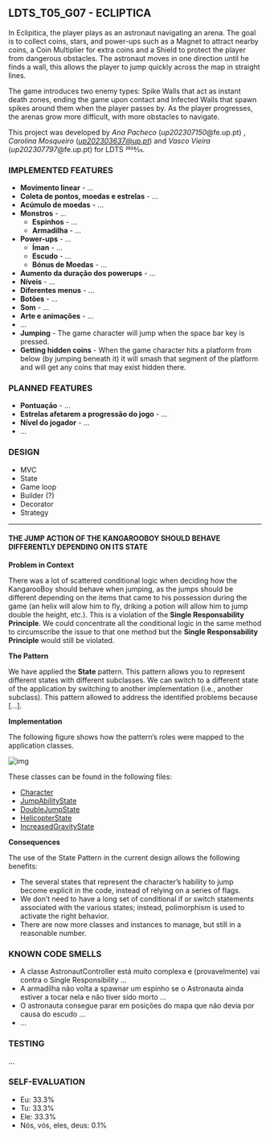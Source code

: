 ## LDTS_T05_G07 - ECLIPTICA

In Eclipitica, the player plays as an astronaut navigating an arena. The goal is to collect coins, stars, and power-ups such as a Magnet to attract nearby coins, a Coin Multiplier for extra coins and a Shield to protect the player from dangerous obstacles. The astronaut moves in one direction until he finds a wall, this allows the player to jump quickly across the map in straight lines.

The game introduces two enemy types: Spike Walls that act as instant death zones, ending the game upon contact and Infected Walls that spawn spikes around them when the player passes by. As the player progresses, the arenas grow more difficult, with more obstacles to navigate.

This project was developed by *Ana Pacheco* (*up202307150*@fe.up.pt) , *Carolina Mosqueiro* (*up202303637@up.pt*) and *Vasco Vieira* (*up202307797*@fe.up.pt) for LDTS 2024⁄25.

### IMPLEMENTED FEATURES

- **Movimento linear** - ...
- **Coleta de pontos, moedas e estrelas** - ...
- **Acúmulo de moedas** - ...
- **Monstros** - ...
  - **Espinhos** - ...
  - **Armadilha** - ... 
- **Power-ups** - ...
  - **Íman** - ...
  - **Escudo** - ...
  - **Bónus de Moedas** - ...
- **Aumento da duração dos powerups** - ...
- **Níveis** - ...
- **Diferentes menus** - ...
- **Botões** - ...
- **Som** - ...
- **Arte e animações** - ...
- ...
- **Jumping** - The game character will jump when the space bar key is pressed.
- **Getting hidden coins** - When the game character hits a platform from below (by jumping beneath it) it will smash that segment of the platform and will get any coins that may exist hidden there.

### PLANNED FEATURES

- **Pontuação** - ...
- **Estrelas afetarem a progressão do jogo** - ...
- **Nível do jogador** - ...
- ...

### DESIGN

- MVC
- State
- Game loop
- Builder (?)
- Decorator
- Strategy

------

#### THE JUMP ACTION OF THE KANGAROOBOY SHOULD BEHAVE DIFFERENTLY DEPENDING ON ITS STATE

**Problem in Context**

There was a lot of scattered conditional logic when deciding how the KangarooBoy should behave when jumping, as the jumps should be different depending on the items that came to his possession during the game (an helix will alow him to fly, driking a potion will allow him to jump double the height, etc.). This is a violation of the **Single Responsability Principle**. We could concentrate all the conditional logic in the same method to circumscribe the issue to that one method but the **Single Responsability Principle** would still be violated.

**The Pattern**

We have applied the **State** pattern. This pattern allows you to represent different states with different subclasses. We can switch to a different state of the application by switching to another implementation (i.e., another subclass). This pattern allowed to address the identified problems because […].

**Implementation**

The following figure shows how the pattern’s roles were mapped to the application classes.

![img](https://www.fe.up.pt/~arestivo/page/img/examples/lpoo/state.svg)

These classes can be found in the following files:

- [Character](https://web.fe.up.pt/~arestivo/page/courses/2021/lpoo/template/src/main/java/Character.java)
- [JumpAbilityState](https://web.fe.up.pt/~arestivo/page/courses/2021/lpoo/template/src/main/java/JumpAbilityState.java)
- [DoubleJumpState](https://web.fe.up.pt/~arestivo/page/courses/2021/lpoo/template/src/main/java/DoubleJumpState.java)
- [HelicopterState](https://web.fe.up.pt/~arestivo/page/courses/2021/lpoo/template/src/main/java/HelicopterState.java)
- [IncreasedGravityState](https://web.fe.up.pt/~arestivo/page/courses/2021/lpoo/template/src/main/java/IncreasedGravityState.java)

**Consequences**

The use of the State Pattern in the current design allows the following benefits:

- The several states that represent the character’s hability to jump become explicit in the code, instead of relying on a series of flags.
- We don’t need to have a long set of conditional if or switch statements associated with the various states; instead, polimorphism is used to activate the right behavior.
- There are now more classes and instances to manage, but still in a reasonable number.

### KNOWN CODE SMELLS

- A classe AstronautController está muito complexa e (provavelmente) vai contra o Single Responsibility ...
- A armadilha não volta a spawnar um espinho se o Astronauta ainda estiver a tocar nela e não tiver sido morto ...
- O astronauta consegue parar em posições do mapa que não devia por causa do escudo ...
- ...

### TESTING

...

### SELF-EVALUATION

- Eu: 33.3%
- Tu: 33.3%
- Ele: 33.3%
- Nós, vós, eles, deus: 0.1%
